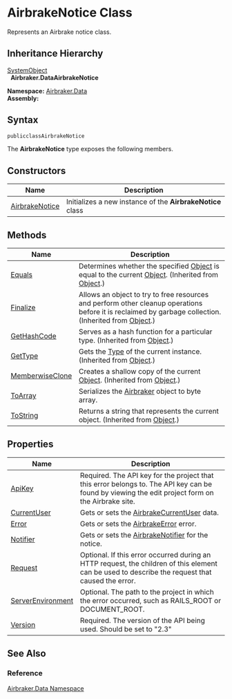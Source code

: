 AirbrakeNotice Class
====================
Represents an Airbrake notice class.


Inheritance Hierarchy
---------------------
[SystemObject][1]  
  **Airbraker.DataAirbrakeNotice**  

**Namespace:** [Airbraker.Data][2]  
**Assembly:**

Syntax
------

```csharp
publicclassAirbrakeNotice
```

The **AirbrakeNotice** type exposes the following members.


Constructors
------------

Name                | Description                                                
------------------- | ---------------------------------------------------------- 
[AirbrakeNotice][3] | Initializes a new instance of the **AirbrakeNotice** class 


Methods
-------

Name                 | Description                                                                                                                                                
-------------------- | ---------------------------------------------------------------------------------------------------------------------------------------------------------- 
[Equals][4]          | Determines whether the specified [Object][1] is equal to the current [Object][1]. (Inherited from [Object][1].)                                            
[Finalize][5]        | Allows an object to try to free resources and perform other cleanup operations before it is reclaimed by garbage collection. (Inherited from [Object][1].) 
[GetHashCode][6]     | Serves as a hash function for a particular type. (Inherited from [Object][1].)                                                                             
[GetType][7]         | Gets the [Type][8] of the current instance. (Inherited from [Object][1].)                                                                                  
[MemberwiseClone][9] | Creates a shallow copy of the current [Object][1]. (Inherited from [Object][1].)                                                                           
[ToArray][10]        | Serializes the [Airbraker][11] object to byte array.                                                                                                       
[ToString][12]       | Returns a string that represents the current object. (Inherited from [Object][1].)                                                                         


Properties
----------

Name                    | Description                                                                                                                                       
----------------------- | ------------------------------------------------------------------------------------------------------------------------------------------------- 
[ApiKey][13]            | Required. The API key for the project that this error belongs to. The API key can be found by viewing the edit project form on the Airbrake site. 
[CurrentUser][14]       | Gets or sets the [AirbrakeCurrentUser][15] data.                                                                                                  
[Error][16]             | Gets or sets the [AirbrakeError][17] error.                                                                                                       
[Notifier][18]          | Gets or sets the [AirbrakeNotifier][19] for the notice.                                                                                           
[Request][20]           | Optional. If this error occurred during an HTTP request, the children of this element can be used to describe the request that caused the error.  
[ServerEnvironment][21] | Optional. The path to the project in which the error occurred, such as RAILS_ROOT or DOCUMENT_ROOT.                                               
[Version][22]           | Required. The version of the API being used. Should be set to "2.3"                                                                               


See Also
--------

### Reference
[Airbraker.Data Namespace][2]  

[1]: http://msdn.microsoft.com/en-us/library/e5kfa45b
[2]: ../README.md
[3]: _ctor.md
[4]: http://msdn.microsoft.com/en-us/library/bsc2ak47
[5]: http://msdn.microsoft.com/en-us/library/4k87zsw7
[6]: http://msdn.microsoft.com/en-us/library/zdee4b3y
[7]: http://msdn.microsoft.com/en-us/library/dfwy45w9
[8]: http://msdn.microsoft.com/en-us/library/42892f65
[9]: http://msdn.microsoft.com/en-us/library/57ctke0a
[10]: ToArray.md
[11]: ../../Airbraker/README.md
[12]: http://msdn.microsoft.com/en-us/library/7bxwbwt2
[13]: ApiKey.md
[14]: CurrentUser.md
[15]: ../AirbrakeCurrentUser/README.md
[16]: Error.md
[17]: ../AirbrakeError/README.md
[18]: Notifier.md
[19]: ../AirbrakeNotifier/README.md
[20]: Request.md
[21]: ServerEnvironment.md
[22]: Version.md
